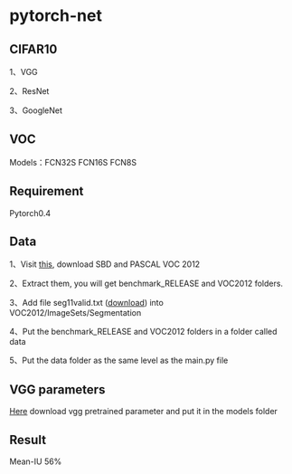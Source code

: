 # pytorch-net
## CIFAR10
1、VGG  

2、ResNet  

3、GoogleNet  


## VOC
Models：FCN32S FCN16S FCN8S

## Requirement
Pytorch0.4

## Data
1、Visit [this](https://github.com/shelhamer/fcn.berkeleyvision.org/tree/master/data/pascal), download SBD and PASCAL VOC 2012

2、Extract them, you will get benchmark_RELEASE and VOC2012 folders.

3、Add file seg11valid.txt ([download](https://github.com/shelhamer/fcn.berkeleyvision.org/blob/master/data/pascal/seg11valid.txt)) into VOC2012/ImageSets/Segmentation

4、Put the benchmark_RELEASE and VOC2012 folders in a folder called data

5、Put the data folder as the same level as the main.py file


## VGG parameters

[Here](https://download.pytorch.org/models/vgg16-397923af.pth) download vgg pretrained parameter and put it in the models folder


## Result

Mean-IU 56%
